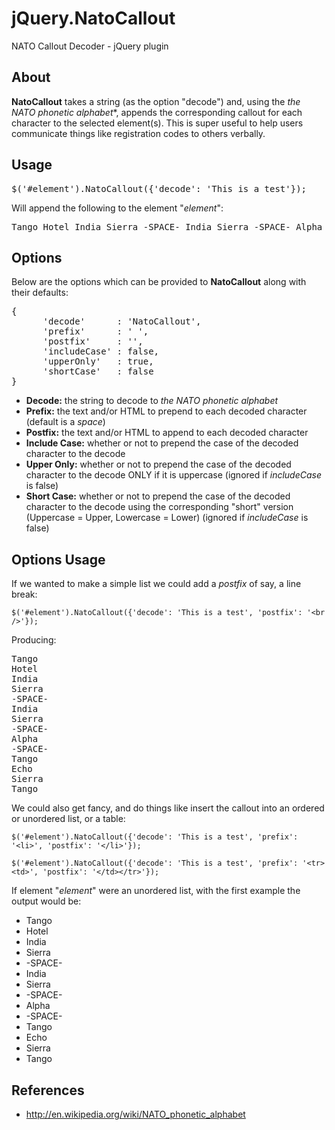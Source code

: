 jQuery.NatoCallout
==============

NATO Callout Decoder - jQuery plugin

About
--------
<b>NatoCallout</b> takes a string (as the option "decode") and, using the *the NATO phonetic alphabet**, appends the corresponding callout for each character to the selected element(s). This is super useful to help users communicate things like registration codes to others verbally.

Usage
-----

<pre>
$('#element').NatoCallout({'decode': 'This is a test'});
</pre>

Will append the following to the element "*element*":
<pre>
Tango Hotel India Sierra -SPACE- India Sierra -SPACE- Alpha -SPACE- Tango Echo Sierra Tango
</pre>

Options
------

Below are the options which can be provided to <b>NatoCallout</b> along with their defaults:
<pre>
{
      'decode'      : 'NatoCallout',
      'prefix'      : ' ',
      'postfix'     : '',
      'includeCase' : false,
      'upperOnly'   : true,
      'shortCase'   : false
}
</pre>

* <b>Decode:</b> the string to decode to *the NATO phonetic alphabet*
* <b>Prefix:</b> the text and/or HTML to prepend to each decoded character (default is a *space*)
* <b>Postfix:</b> the text and/or HTML to append to each decoded character
* <b>Include Case:</b> whether or not to prepend the case of the decoded character to the decode
* <b>Upper Only:</b> whether or not to prepend the case of the decoded character to the decode ONLY if it is uppercase (ignored if *includeCase* is false)
* <b>Short Case:</b> whether or not to prepend the case of the decoded character to the decode using the corresponding "short" version (Uppercase = Upper, Lowercase = Lower) (ignored if *includeCase* is false)

Options Usage
-----

If we wanted to make a simple list we could add a *postfix* of say, a line break:

```
$('#element').NatoCallout({'decode': 'This is a test', 'postfix': '<br />'});
```

Producing:
<pre>
Tango
Hotel
India
Sierra
-SPACE-
India
Sierra
-SPACE-
Alpha
-SPACE-
Tango
Echo
Sierra
Tango
</pre>

We could also get fancy, and do things like insert the callout into an ordered or unordered list, or a table:

```$('#element').NatoCallout({'decode': 'This is a test', 'prefix': '<li>', 'postfix': '</li>'});```

```$('#element').NatoCallout({'decode': 'This is a test', 'prefix': '<tr><td>', 'postfix': '</td></tr>'});```

If element "*element*" were an unordered list, with the first example the output would be:

* Tango
* Hotel
* India
* Sierra
* -SPACE-
* India
* Sierra
* -SPACE-
* Alpha
* -SPACE-
* Tango
* Echo
* Sierra
* Tango




References
----------------
* http://en.wikipedia.org/wiki/NATO_phonetic_alphabet
